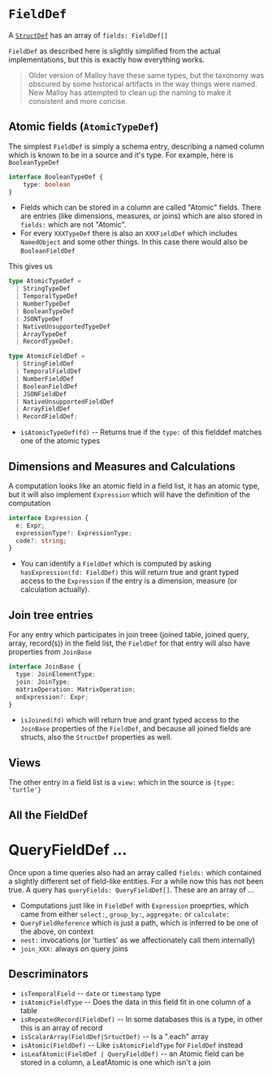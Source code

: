 # `FieldDef`

A [`StructDef`](structdef.md) has an array of `fields: FieldDef[]`

`FieldDef` as described here is slightly simplified from the actual implementations, but this is exactly how everything works.

> Older version of Malloy have these same types, but the taxonomy was obscured by some historical artifacts in the way things were named. New Malloy has attempted to clean up the naming to make it consistent and more concise.

## Atomic fields (`AtomicTypeDef`)

The simplest `FieldDef` is simply a schema entry, describing a named column which is known to be in a source and it's type. For example, here is `BooleanTypeDef`

```TypeScript
interface BooleanTypeDef {
    type: boolean
}
```

* Fields which can be stored in a column are called "Atomic" fields. There are entries (like dimensions, measures, or joins) which are also stored in `fields:` which are not "Atomic".
* For every `XXXTypeDef` there is also an `XXXFieldDef` which includes `NamedObject` and some other things. In this case there would also be `BooleanFieldDef`

This gives us

```TypeScript
type AtomicTypeDef =
  | StringTypeDef
  | TemporalTypeDef
  | NumberTypeDef
  | BooleanTypeDef
  | JSONTypeDef
  | NativeUnsupportedTypeDef
  | ArrayTypeDef
  | RecordTypeDef;

type AtomicFieldDef =
  | StringFieldDef
  | TemporalFieldDef
  | NumberFieldDef
  | BooleanFieldDef
  | JSONFieldDef
  | NativeUnsupportedFieldDef
  | ArrayFieldDef
  | RecordFieldDef;
```

* `isAtomicTypeDef(fd)` -- Returns true if the `type:` of this fielddef matches one of the atomic types

## Dimensions and Measures and Calculations

A computation looks like an atomic field in a field list, it has an atomic type, but it will also implement `Expression` which will have the definition of the computation

```TypeScript
interface Expression {
  e: Expr;
  expressionType?: ExpressionType;
  code?: string;
}
```

* You can identify a `FieldDef` which is computed by asking `hasExpression(fd: FieldDef)` this will return true and grant typed access to the `Expression` if the entry is a dimension, measure (or calculation actually).

## Join tree entries

For any entry which participates in join treee (joined table, joined query, array, record(s)) in the field list, the `FieldDef` for that entry will also have properties from `JoinBase`

```TypeScript
interface JoinBase {
  type: JoinElementType;
  join: JoinType;
  matrixOperation: MatrixOperation;
  onExpression?: Expr;
}
```

* `isJoined(fd)` which will return true and grant typed access to the `JoinBase` properties of the `FieldDef`, and because all joined fields are structs, also the `StructDef` properties as well.

## Views

The other entry in a field list is a `view:` which in the source is `{type: 'turtle'}`

## All the FieldDef

# QueryFieldDef ...

Once upon a time queries also had an array called `fields:` which contained a slightly different set of field-like entities. For a while now this has not been true. A query has `queryFields: QueryFieldDef[]`. These
are an array of ...

* Computations just like in `FieldDef` with `Expression` proeprties, which came from either `select:`, `group_by:`, `aggregate:` or `calculate:`
* `QueryFieldReference` which is just a path, which is inferred to be one of the above, on context
* `nest:` invocations (or 'turtles' as we affectionately call them internally)
* `join_XXX:` always on query joins


## Descriminators

* `isTemporalField` -- `date` or `timestamp` type
* `isAtomicFieldType` -- Does the data in this field fit in one column of a table
* `isRepeatedRecord(FieldDef)` -- In some databases this is a type, in other this is an array of record
* `isScalarArray(FieldDef|SrtuctDef)` -- Is a ".each" array
* `isAtomic(FieldDef)` -- Like `isAtomicFieldType` for `FieldDef` instead
* `isLeafAtomic(FieldDef | QueryFieldDef)` -- an Atomic field can be stored in a column, a LeafAtomic is one which isn't a join
